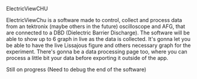 ElectricViewCHU

ElectricViewChu is a software made to control, collect and process data from an tektronix (maybe others in the future) oscilloscope and AFG, that are connected to a DBD (Dielectric Barrier Discharge). The software will be able to show up to 6 graph in live as the data is collected. It's gonna let you be able to have the live Lissajous figure and others necessary graph for the experiment. There's gonna be a data processing page too, where you can process a little bit your data before exporting it outside of the app. 


Still on progress (Need to debug the end of the software)

